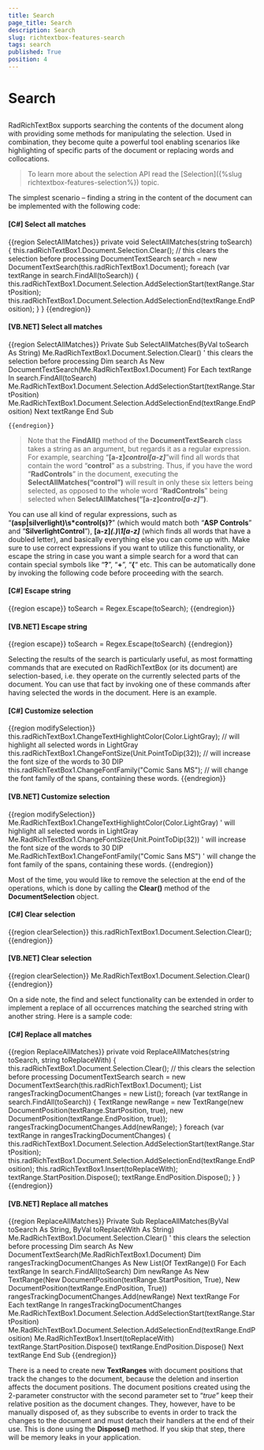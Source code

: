 ```yaml
---
title: Search
page_title: Search
description: Search
slug: richtextbox-features-search
tags: search
published: True
position: 4
---
```


# Search



## 

RadRichTextBox supports searching the contents of the document along with providing some methods for manipulating the selection.
        	Used in combination, they become quite a powerful tool enabling scenarios like highlighting of specific parts of the document
        	or replacing words and collocations.
        

>To learn more about the selection API read the
		  	[Selection]({%slug richtextbox-features-selection%}) topic.
		  

The simplest scenario – finding a string in the content of the document can be implemented with the following code:

#### __[C#] Select all matches__

{{region SelectAllMatches}}
	        private void SelectAllMatches(string toSearch)
	        {
	            this.radRichTextBox1.Document.Selection.Clear(); // this clears the selection before processing
	            DocumentTextSearch search = new DocumentTextSearch(this.radRichTextBox1.Document);
	            foreach (var textRange in search.FindAll(toSearch))
	            {
	                this.radRichTextBox1.Document.Selection.AddSelectionStart(textRange.StartPosition);
	                this.radRichTextBox1.Document.Selection.AddSelectionEnd(textRange.EndPosition);
	            }
	        }
	{{endregion}}



#### __[VB.NET] Select all matches__

{{region SelectAllMatches}}
	    Private Sub SelectAllMatches(ByVal toSearch As String)
	        Me.RadRichTextBox1.Document.Selection.Clear() ' this clears the selection before processing
	        Dim search As New DocumentTextSearch(Me.RadRichTextBox1.Document)
	        For Each textRange In search.FindAll(toSearch)
	            Me.RadRichTextBox1.Document.Selection.AddSelectionStart(textRange.StartPosition)
	            Me.RadRichTextBox1.Document.Selection.AddSelectionEnd(textRange.EndPosition)
	        Next textRange
	    End Sub
	
	{{endregion}}



>Note that the __FindAll()__ method of the __DocumentTextSearch__ class takes a string as an argument,
		  	but regards it as a regular expression. For example, searching “__[a-z]*control[a-z]*__”will find all words that contain 
		  	the word “__control__” as a substring. Thus, if you have the word “__RadControls__” in the document,
		  	executing the __SelectAllMatches(“control”)__ will result in only these six letters being selected, as opposed to the
		  	whole word “__RadControls__” being selected when __SelectAllMatches(“[a-z]*control[a-z]*”)__.
		  

You can use all kind of regular expressions, such as “__(asp|silverlight)\s*control(s)?__” (which would match both
			“__ASP Controls__” and “__SilverlightControl__”), __[a-z]*(.)\1[a-z]*__ 
			(which finds all words that have a doubled letter), and basically everything else you can come up with. Make sure to use correct 
			expressions if you want to utilize this functionality, or escape the string in case you want a simple search for a word that can 
			contain special symbols like “__?__”, “__+__”, “__{__“ etc. 
			This can be automatically done by invoking the following code before proceeding with the search.
		

#### __[C#] Escape string__

{{region escape}}
	            toSearch = Regex.Escape(toSearch);
	{{endregion}}



#### __[VB.NET] Escape string__

{{region escape}}
	        toSearch = Regex.Escape(toSearch)
	{{endregion}}



Selecting the results of the search is particularly useful, as most formatting commands that are executed on RadRichTextBox
    		(or its document) are selection-based, i.e. they operate on the currently selected parts of the document. You can use that
    		fact by invoking one of these commands after having selected the words in the document. Here is an example.
    	

#### __[C#] Customize selection__

{{region modifySelection}}
	            this.radRichTextBox1.ChangeTextHighlightColor(Color.LightGray);  // will highlight all selected words in LightGray
	            this.radRichTextBox1.ChangeFontSize(Unit.PointToDip(32));   // will increase the font size of the words to 30 DIP
	            this.radRichTextBox1.ChangeFontFamily("Comic Sans MS"); // will change the font family of the spans, containing these words.
	{{endregion}}



#### __[VB.NET] Customize selection__

{{region modifySelection}}
	        Me.RadRichTextBox1.ChangeTextHighlightColor(Color.LightGray) ' will highlight all selected words in LightGray
	        Me.RadRichTextBox1.ChangeFontSize(Unit.PointToDip(32)) ' will increase the font size of the words to 30 DIP
	        Me.RadRichTextBox1.ChangeFontFamily("Comic Sans MS") ' will change the font family of the spans, containing these words.
	{{endregion}}



Most of the time, you would like to remove the selection at the end of the operations, which is done by calling the 
        	__Clear()__ method of the __DocumentSelection__ object.
        

#### __[C#] Clear selection__

{{region clearSelection}}
	            this.radRichTextBox1.Document.Selection.Clear();
	{{endregion}}



#### __[VB.NET] Clear selection__

{{region clearSelection}}
	        Me.RadRichTextBox1.Document.Selection.Clear()
	{{endregion}}



On a side note, the find and select functionality can be extended in order to implement a replace of all occurrences matching
			the searched string with another string. Here is a sample code:
		

#### __[C#] Replace all matches__

{{region ReplaceAllMatches}}
	        private void ReplaceAllMatches(string toSearch, string toReplaceWith)
	        {
	            this.radRichTextBox1.Document.Selection.Clear(); // this clears the selection before processing
	            DocumentTextSearch search = new DocumentTextSearch(this.radRichTextBox1.Document);
	            List<TextRange> rangesTrackingDocumentChanges = new List<TextRange>();
	            foreach (var textRange in search.FindAll(toSearch))
	            {
	                TextRange newRange = new TextRange(new DocumentPosition(textRange.StartPosition, true), new DocumentPosition(textRange.EndPosition, true));
	                rangesTrackingDocumentChanges.Add(newRange);
	            }
	            foreach (var textRange in rangesTrackingDocumentChanges)
	            {
	                this.radRichTextBox1.Document.Selection.AddSelectionStart(textRange.StartPosition);
	                this.radRichTextBox1.Document.Selection.AddSelectionEnd(textRange.EndPosition);
	                this.radRichTextBox1.Insert(toReplaceWith);
	                textRange.StartPosition.Dispose();
	                textRange.EndPosition.Dispose();
	            }
	        }
	{{endregion}}



#### __[VB.NET] Replace all matches__

{{region ReplaceAllMatches}}
	    Private Sub ReplaceAllMatches(ByVal toSearch As String, ByVal toReplaceWith As String)
	        Me.RadRichTextBox1.Document.Selection.Clear() ' this clears the selection before processing
	        Dim search As New DocumentTextSearch(Me.RadRichTextBox1.Document)
	        Dim rangesTrackingDocumentChanges As New List(Of TextRange)()
	        For Each textRange In search.FindAll(toSearch)
	            Dim newRange As New TextRange(New DocumentPosition(textRange.StartPosition, True), New DocumentPosition(textRange.EndPosition, True))
	            rangesTrackingDocumentChanges.Add(newRange)
	        Next textRange
	        For Each textRange In rangesTrackingDocumentChanges
	            Me.RadRichTextBox1.Document.Selection.AddSelectionStart(textRange.StartPosition)
	            Me.RadRichTextBox1.Document.Selection.AddSelectionEnd(textRange.EndPosition)
	            Me.RadRichTextBox1.Insert(toReplaceWith)
	            textRange.StartPosition.Dispose()
	            textRange.EndPosition.Dispose()
	        Next textRange
	    End Sub
	{{endregion}}



There is a need to create new __TextRanges__ with document positions that track the changes to the document,
	    	because the deletion and insertion affects the document positions. The document positions created using the 2-parameter constructor
	    	with the second parameter set to “*true*” keep their relative position as the document changes.
	    	They, however, have to be manually disposed of, as they subscribe to events in order to track the changes to the document and must
	    	detach their handlers at the end of their use. This is done using the __Dispose()__ method. If you skip that step,
	    	there will be memory leaks in your application.
	    

